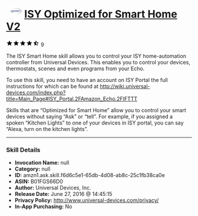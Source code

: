 # &nbsp;<img src="skill_icon" alt="ISY Optimized for Smart Home V2 icon" width="36"> [ISY Optimized for Smart Home V2](http://alexa.amazon.com/#skills/amzn1.ask.skill.f6d6c5e1-65db-4d08-ab8c-25c1fb38ca0e)
![4.7 stars](../../images/ic_star_black_18dp_1x.png)![4.7 stars](../../images/ic_star_black_18dp_1x.png)![4.7 stars](../../images/ic_star_black_18dp_1x.png)![4.7 stars](../../images/ic_star_black_18dp_1x.png)![4.7 stars](../../images/ic_star_half_black_18dp_1x.png) 9

The ISY Smart Home skill allows you to control your ISY home-automation controller from Universal Devices. This enables you to control your devices, thermostats, scenes and even programs from your Echo. 

To use this skill, you need to have an account on ISY Portal the full instructions for which can be found at http://wiki.universal-devices.com/index.php?title=Main_Page#ISY_Portal.2FAmazon_Echo.2FIFTTT

Skills that are “Optimized for Smart Home” allow you to control your smart devices without saying “Ask” or “tell”.  For example, if you assigned a spoken “Kitchen Lights” to one of your devices in ISY portal, you can say “Alexa, turn on the kitchen lights”.

***

### Skill Details

* **Invocation Name:** null
* **Category:** null
* **ID:** amzn1.ask.skill.f6d6c5e1-65db-4d08-ab8c-25c1fb38ca0e
* **ASIN:** B01FGS66D0
* **Author:** Universal Devices, Inc.
* **Release Date:** June 27, 2016 @ 14:45:15
* **Privacy Policy:** http://www.universal-devices.com/privacy/
* **In-App Purchasing:** No
